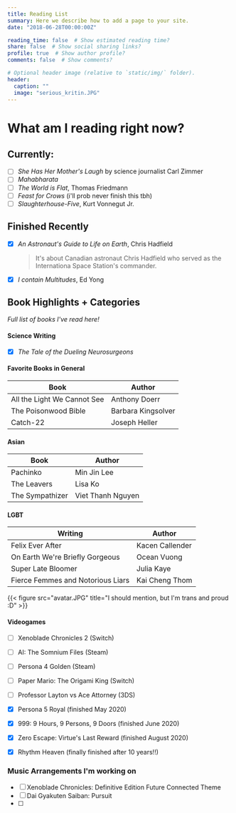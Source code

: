 ```yaml
---
title: Reading List
summary: Here we describe how to add a page to your site.
date: "2018-06-28T00:00:00Z"

reading_time: false  # Show estimated reading time?
share: false  # Show social sharing links?
profile: true  # Show author profile?
comments: false  # Show comments?

# Optional header image (relative to `static/img/` folder).
header:
  caption: ""
  image: "serious_kritin.JPG"
---
```


# What am I reading right now?
 
## Currently: 

- [ ] *She Has Her Mother's Laugh* by science journalist Carl Zimmer
- [ ] *Mahabharata* 
- [ ] *The World is Flat*, Thomas Friedmann
- [ ] *Feast for Crows* (i'll prob never finish this tbh)
- [ ] *Slaughterhouse-Five*, Kurt Vonnegut Jr.  

## Finished Recently
 - [x] *An Astronaut's Guide to Life on Earth*, Chris Hadfield
    > It's about Canadian astronaut Chris Hadfield who served as the Internationa Space Station's commander. 
 - [x] *I contain Multitudes*, Ed Yong 

## Book Highlights + Categories 
*Full list of books I've read here!*

#### Science Writing
- [x] *The Tale of the Dueling Neurosurgeons* 


#### Favorite Books in General
| Book | Author | 
| ------ | ----------- |
| All the Light We Cannot See | Anthony Doerr | 
| The Poisonwood Bible | Barbara Kingsolver | 
| Catch-22 | Joseph Heller |

#### Asian
| Book | Author | 
| ------ | ----------- |
| Pachinko | Min Jin Lee | 
| The Leavers | Lisa Ko | 
| The Sympathizer | Viet Thanh Nguyen |

#### LGBT 
| Writing | Author |
| ------ | ----------- |
| Felix Ever After | Kacen Callender |
| On Earth We're Briefly Gorgeous | Ocean Vuong |
| Super Late Bloomer | Julia Kaye |
| Fierce Femmes and Notorious Liars | Kai Cheng Thom | 

{{< figure src="avatar.JPG" title="I should mention, but I'm trans and proud :D" >}}


#### Videogames
- [ ] Xenoblade Chronicles 2 (Switch)
- [ ] AI: The Somnium Files (Steam)
- [ ] Persona 4 Golden (Steam)
- [ ] Paper Mario: The Origami King (Switch)
- [ ] Professor Layton vs Ace Attorney (3DS)
- [x] Persona 5 Royal (finished May 2020)
- [x] 999: 9 Hours, 9 Persons, 9 Doors (finished June 2020)
- [x] Zero Escape: Virtue's Last Reward (finished August 2020)
- [x] Rhythm Heaven (finally finished after 10 years!!) 



### Music Arrangements I'm working on
- [ ] Xenoblade Chronicles: Definitive Edition Future Connected Theme 
- [ ] Dai Gyakuten Saiban: Pursuit
- [ ]


